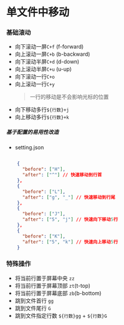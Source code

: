 <!--
 * @Author: hy
 * @Date: 2022-06-08 23:16:09
 * @LastEditors: hy
 * @Description:
 * @LastEditTime: 2022-06-09 00:02:43
 * @FilePath: /til/vim/in_file_operation.md
 * Copyright 2022 hy, All Rights Reserved.
 * 仅供学习使用~
-->

# 单文件中移动

### 基础滚动

- 向下滚动一屏`C+f` (f-forward)
- 向上滚动一屏`C+b` (b-backward)
- 向下滚动半屏`C+d` (d-down)
- 向上滚动半屏`C+u` (u-up)
- 向下滚动一行`C+o`
- 向上滚动一行`C+y`
  > 一行的移动是不会影响光标的位置
- 向下移动多行`${行数}+j`
- 向上移动多行`${行数}+k`

##### 基于配置的易用性改造

- setting.json

```json

    {
      "before": ["H"],
      "after": ["^"] // 快速移动到行首
    },
    {
      "before": ["L"],
      "after": ["g", "_"] // 快速移动到行尾
    },
    {
      "before": ["J"],
      "after": ["5", "j"] // 快速向下移动5行
    },
    {
      "before": ["K"],
      "after": ["5", "k"] // 快速向上移动5行
    }

```

### 特殊操作

- 将当前行置于屏幕中央 `zz`
- 将当前行置于屏幕顶部 `zt`(t-top)
- 将当前行置于屏幕底部 `zb`(b-bottom)
- 跳到文件首行 `gg`
- 跳到文件尾行 `G`
- 跳到文件指定行数 `${行数}gg` + `${行数}G`
